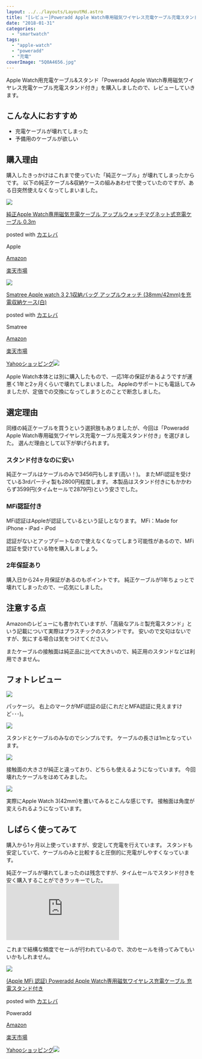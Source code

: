 ```yaml
---
layout: ../../layouts/LayoutMd.astro
title: "[レビュー]Poweradd Apple Watch専用磁気ワイヤレス充電ケーブル充電スタンド付き"
date: "2018-01-31"
categories: 
  - "smartwatch"
tags: 
  - "apple-watch"
  - "poweradd"
  - "充電"
coverImage: "5Q0A4656.jpg"
---
```


Apple Watch用充電ケーブル&スタンド「Poweradd Apple Watch専用磁気ワイヤレス充電ケーブル充電スタンド付き」を購入しましたので、レビューしていきます。

## こんな人におすすめ

- 充電ケーブルが壊れてしまった
- 予備用のケーブルが欲しい

## 購入理由

購入したきっかけはこれまで使っていた「純正ケーブル」が壊れてしまったからです。 以下の純正ケーブル&収納ケースの組みあわせで使っていたのですが、ある日突然使えなくなってしまいました。

[![](/archive/images/311YPTJ-8iL._SL160_.jpg)](http://www.amazon.co.jp/exec/obidos/ASIN/B016A1Z4EY/mizuka123-22/)

[純正Apple Watch専用磁気充電ケーブル アップルウォッチマグネット式充電ケーブル 0.3m](http://www.amazon.co.jp/exec/obidos/ASIN/B016A1Z4EY/mizuka123-22/)

posted with [カエレバ](http://kaereba.com)

Apple

[Amazon](http://www.amazon.co.jp/gp/search?keywords=%E7%B4%94%E6%AD%A3Apple%20Watch%E5%B0%82%E7%94%A8%E7%A3%81%E6%B0%97%E5%85%85%E9%9B%BB%E3%82%B1%E3%83%BC%E3%83%96%E3%83%AB%20%E3%82%A2%E3%83%83%E3%83%97%E3%83%AB%E3%82%A6%E3%82%A9%E3%83%83%E3%83%81%E3%83%9E%E3%82%B0%E3%83%8D%E3%83%83%E3%83%88%E5%BC%8F%E5%85%85%E9%9B%BB%E3%82%B1%E3%83%BC%E3%83%96%E3%83%AB%200.3m&__mk_ja_JP=%E3%82%AB%E3%82%BF%E3%82%AB%E3%83%8A&tag=mizuka123-22)

[楽天市場](https://hb.afl.rakuten.co.jp/hgc/042e7c24.303572e6.042e7c25.e339d30a/?pc=http%3A%2F%2Fsearch.rakuten.co.jp%2Fsearch%2Fmall%2F%25E7%25B4%2594%25E6%25AD%25A3Apple%2520Watch%25E5%25B0%2582%25E7%2594%25A8%25E7%25A3%2581%25E6%25B0%2597%25E5%2585%2585%25E9%259B%25BB%25E3%2582%25B1%25E3%2583%25BC%25E3%2583%2596%25E3%2583%25AB%2520%25E3%2582%25A2%25E3%2583%2583%25E3%2583%2597%25E3%2583%25AB%25E3%2582%25A6%25E3%2582%25A9%25E3%2583%2583%25E3%2583%2581%25E3%2583%259E%25E3%2582%25B0%25E3%2583%258D%25E3%2583%2583%25E3%2583%2588%25E5%25BC%258F%25E5%2585%2585%25E9%259B%25BB%25E3%2582%25B1%25E3%2583%25BC%25E3%2583%2596%25E3%2583%25AB%25200.3m%2F-%2Ff.1-p.1-s.1-sf.0-st.A-v.2%3Fx%3D0%26scid%3Daf_ich_link_urltxt%26m%3Dhttp%3A%2F%2Fm.rakuten.co.jp%2F)

[![](/archive/images/41ioyY8xYiL._SL160_.jpg)](http://www.amazon.co.jp/exec/obidos/ASIN/B01GEA8ORK/mizuka123-22/)

[Smatree Apple watch 3 2,1収納バッグ アップルウォッチ (38mm/42mm)を充電収納ケース(白)](http://www.amazon.co.jp/exec/obidos/ASIN/B01GEA8ORK/mizuka123-22/)

posted with [カエレバ](http://kaereba.com)

Smatree

[Amazon](http://www.amazon.co.jp/gp/search?keywords=Smatree%20Apple%20watch%203%202%2C1%E5%8F%8E%E7%B4%8D%E3%83%90%E3%83%83%E3%82%B0%20%E3%82%A2%E3%83%83%E3%83%97%E3%83%AB%E3%82%A6%E3%82%A9%E3%83%83%E3%83%81%20%2838mm%2F42mm%29%E3%82%92%E5%85%85%E9%9B%BB%E5%8F%8E%E7%B4%8D%E3%82%B1%E3%83%BC%E3%82%B9%28%E7%99%BD%29&__mk_ja_JP=%E3%82%AB%E3%82%BF%E3%82%AB%E3%83%8A&tag=mizuka123-22)

[楽天市場](https://hb.afl.rakuten.co.jp/hgc/042e7c24.303572e6.042e7c25.e339d30a/?pc=http%3A%2F%2Fsearch.rakuten.co.jp%2Fsearch%2Fmall%2FSmatree%2520Apple%2520watch%25203%25202%252C1%25E5%258F%258E%25E7%25B4%258D%25E3%2583%2590%25E3%2583%2583%25E3%2582%25B0%2520%25E3%2582%25A2%25E3%2583%2583%25E3%2583%2597%25E3%2583%25AB%25E3%2582%25A6%25E3%2582%25A9%25E3%2583%2583%25E3%2583%2581%2520%252838mm%252F42mm%2529%25E3%2582%2592%25E5%2585%2585%25E9%259B%25BB%25E5%258F%258E%25E7%25B4%258D%25E3%2582%25B1%25E3%2583%25BC%25E3%2582%25B9%2528%25E7%2599%25BD%2529%2F-%2Ff.1-p.1-s.1-sf.0-st.A-v.2%3Fx%3D0%26scid%3Daf_ich_link_urltxt%26m%3Dhttp%3A%2F%2Fm.rakuten.co.jp%2F)

[Yahooショッピング![](//ad.jp.ap.valuecommerce.com/servlet/gifbanner?sid=3066752&pid=881990642)](//ck.jp.ap.valuecommerce.com/servlet/referral?sid=3066752&pid=881990642&vc_url=http%3A%2F%2Fsearch.shopping.yahoo.co.jp%2Fsearch%3Fp%3DSmatree%2520Apple%2520watch%25203%25202%252C1%25E5%258F%258E%25E7%25B4%258D%25E3%2583%2590%25E3%2583%2583%25E3%2582%25B0%2520%25E3%2582%25A2%25E3%2583%2583%25E3%2583%2597%25E3%2583%25AB%25E3%2582%25A6%25E3%2582%25A9%25E3%2583%2583%25E3%2583%2581%2520%252838mm%252F42mm%2529%25E3%2582%2592%25E5%2585%2585%25E9%259B%25BB%25E5%258F%258E%25E7%25B4%258D%25E3%2582%25B1%25E3%2583%25BC%25E3%2582%25B9%2528%25E7%2599%25BD%2529&vcptn=kaereba)

Apple Watch本体とは別に購入したもので、一応1年の保証があるようですが運悪く1年と2ヶ月くらいで壊れてしまいました。 Appleのサポートにも電話してみましたが、定価での交換になってしまうとのことで断念しました。

## 選定理由

同様の純正ケーブルを買うという選択肢もありましたが、今回は「Poweradd Apple Watch専用磁気ワイヤレス充電ケーブル充電スタンド付き」を選びました。 選んだ理由として以下が挙げられます。

### スタンド付きなのに安い

純正ケーブルはケーブルのみで3456円もします(高い！)。 またMFi認証を受けている3rdパーティ製も2800円程度します。 本製品はスタンド付きにもかかわらず3599円(タイムセールで2879円)という安さでした。

### MFi認証付き

MFi認証はAppleが認証しているという証しとなります。 MFi：Made for iPhone・iPad・iPod

認証がないとアップデートなので使えなくなってしまう可能性があるので、MFi認証を受けている物を購入しましょう。

### 2年保証あり

購入日から24ヶ月保証があるのもポイントです。 純正ケーブルが1年ちょっとで壊れてしまったので、一応気にしました。

## 注意する点

Amazonのレビューにも書かれていますが、「高級なアルミ製充電スタンド」という記載について実際はプラスチックのスタンドです。 安いので文句はないですが、気にする場合は気をつけてください。

またケーブルの接触面は純正品に比べて大きいので、純正用のスタンドなどは利用できません。

## フォトレビュー

[![](/archive/images/5Q0A4655.jpg)](https://mizuka123.net/gallery/20171217_Poweradd%20Apple%20Watch%e5%b0%82%e7%94%a8%e7%a3%81%e6%b0%97%e3%83%af%e3%82%a4%e3%83%a4%e3%83%ac%e3%82%b9%e5%85%85%e9%9b%bb%e3%82%b1%e3%83%bc%e3%83%96%e3%83%ab%e5%85%85%e9%9b%bb%e3%82%b9%e3%82%bf%e3%83%b3%e3%83%89%e4%bb%98%e3%81%8d/index.html)

パッケージ。 右上のマークがMFi認証の証(これだとMFA認証に見えますけど･･･)。

[![](/archive/images/5Q0A4656.jpg)](https://mizuka123.net/gallery/20171217_Poweradd%20Apple%20Watch%e5%b0%82%e7%94%a8%e7%a3%81%e6%b0%97%e3%83%af%e3%82%a4%e3%83%a4%e3%83%ac%e3%82%b9%e5%85%85%e9%9b%bb%e3%82%b1%e3%83%bc%e3%83%96%e3%83%ab%e5%85%85%e9%9b%bb%e3%82%b9%e3%82%bf%e3%83%b3%e3%83%89%e4%bb%98%e3%81%8d/index.html)

スタンドとケーブルのみなのでシンプルです。 ケーブルの長さは1mとなっています。

[![](/archive/images/5Q0A4657.jpg)](https://mizuka123.net/gallery/20171217_Poweradd%20Apple%20Watch%e5%b0%82%e7%94%a8%e7%a3%81%e6%b0%97%e3%83%af%e3%82%a4%e3%83%a4%e3%83%ac%e3%82%b9%e5%85%85%e9%9b%bb%e3%82%b1%e3%83%bc%e3%83%96%e3%83%ab%e5%85%85%e9%9b%bb%e3%82%b9%e3%82%bf%e3%83%b3%e3%83%89%e4%bb%98%e3%81%8d/index.html)

接触面の大きさが純正と違っており、どちらも使えるようになっています。 今回壊れたケーブルをはめてみました。

[![](/archive/images/5Q0A4663.jpg)](https://mizuka123.net/gallery/20171217_Poweradd%20Apple%20Watch%e5%b0%82%e7%94%a8%e7%a3%81%e6%b0%97%e3%83%af%e3%82%a4%e3%83%a4%e3%83%ac%e3%82%b9%e5%85%85%e9%9b%bb%e3%82%b1%e3%83%bc%e3%83%96%e3%83%ab%e5%85%85%e9%9b%bb%e3%82%b9%e3%82%bf%e3%83%b3%e3%83%89%e4%bb%98%e3%81%8d/index.html)

実際にApple Watch 3(42mm)を置いてみるとこんな感じです。 接触面は角度が変えられるようになっています。

## しばらく使ってみて

購入から1ヶ月以上使っていますが、安定して充電を行えています。 スタンドも安定していて、ケーブルのみと比較すると圧倒的に充電がしやすくなっています。

純正ケーブルが壊れてしまったのは残念ですが、タイムセールでスタンド付きを安く購入することができラッキーでした。 [![](https://mizuka123.net/zenphoto/zp-core/full-image.php?a=2018&i=2018-01-31_09h57_54.png&q=75&wmk=copyright_2017&dsp=Protected%20view&check=9ae95ffca3952a134741b012eb70519ca10727e3)](https://mizuka123.net/zenphoto/zp-core/full-image.php?a=2018&i=2018-01-31_09h57_54.png&q=75&wmk=copyright_2017&dsp=Protected%20view&check=9ae95ffca3952a134741b012eb70519ca10727e3)

これまで結構な頻度でセールが行われているので、次のセールを待ってみてもいいかもしれません。

[![](/archive/images/41qzdJ6IFUL._SL160_.jpg)](http://www.amazon.co.jp/exec/obidos/ASIN/B01FD6HC2Y/mizuka123-22/)

[(Apple MFi 認証) Poweradd Apple Watch専用磁気ワイヤレス充電ケーブル 充電スタンド付き](http://www.amazon.co.jp/exec/obidos/ASIN/B01FD6HC2Y/mizuka123-22/)

posted with [カエレバ](http://kaereba.com)

Poweradd

[Amazon](http://www.amazon.co.jp/gp/search?keywords=%28Apple%20MFi%20%E8%AA%8D%E8%A8%BC%29%20Poweradd%20Apple%20Watch%E5%B0%82%E7%94%A8%E7%A3%81%E6%B0%97%E3%83%AF%E3%82%A4%E3%83%A4%E3%83%AC%E3%82%B9%E5%85%85%E9%9B%BB%E3%82%B1%E3%83%BC%E3%83%96%E3%83%AB%20%E5%85%85%E9%9B%BB%E3%82%B9%E3%82%BF%E3%83%B3%E3%83%89%E4%BB%98%E3%81%8D&__mk_ja_JP=%E3%82%AB%E3%82%BF%E3%82%AB%E3%83%8A&tag=mizuka123-22)

[楽天市場](https://hb.afl.rakuten.co.jp/hgc/042e7c24.303572e6.042e7c25.e339d30a/?pc=http%3A%2F%2Fsearch.rakuten.co.jp%2Fsearch%2Fmall%2F%2528Apple%2520MFi%2520%25E8%25AA%258D%25E8%25A8%25BC%2529%2520Poweradd%2520Apple%2520Watch%25E5%25B0%2582%25E7%2594%25A8%25E7%25A3%2581%25E6%25B0%2597%25E3%2583%25AF%25E3%2582%25A4%25E3%2583%25A4%25E3%2583%25AC%25E3%2582%25B9%25E5%2585%2585%25E9%259B%25BB%25E3%2582%25B1%25E3%2583%25BC%25E3%2583%2596%25E3%2583%25AB%2520%25E5%2585%2585%25E9%259B%25BB%25E3%2582%25B9%25E3%2582%25BF%25E3%2583%25B3%25E3%2583%2589%25E4%25BB%2598%25E3%2581%258D%2F-%2Ff.1-p.1-s.1-sf.0-st.A-v.2%3Fx%3D0%26scid%3Daf_ich_link_urltxt%26m%3Dhttp%3A%2F%2Fm.rakuten.co.jp%2F)

[Yahooショッピング![](//ad.jp.ap.valuecommerce.com/servlet/gifbanner?sid=3066752&pid=881990642)](//ck.jp.ap.valuecommerce.com/servlet/referral?sid=3066752&pid=881990642&vc_url=http%3A%2F%2Fsearch.shopping.yahoo.co.jp%2Fsearch%3Fp%3D%2528Apple%2520MFi%2520%25E8%25AA%258D%25E8%25A8%25BC%2529%2520Poweradd%2520Apple%2520Watch%25E5%25B0%2582%25E7%2594%25A8%25E7%25A3%2581%25E6%25B0%2597%25E3%2583%25AF%25E3%2582%25A4%25E3%2583%25A4%25E3%2583%25AC%25E3%2582%25B9%25E5%2585%2585%25E9%259B%25BB%25E3%2582%25B1%25E3%2583%25BC%25E3%2583%2596%25E3%2583%25AB%2520%25E5%2585%2585%25E9%259B%25BB%25E3%2582%25B9%25E3%2582%25BF%25E3%2583%25B3%25E3%2583%2589%25E4%25BB%2598%25E3%2581%258D&vcptn=kaereba)
